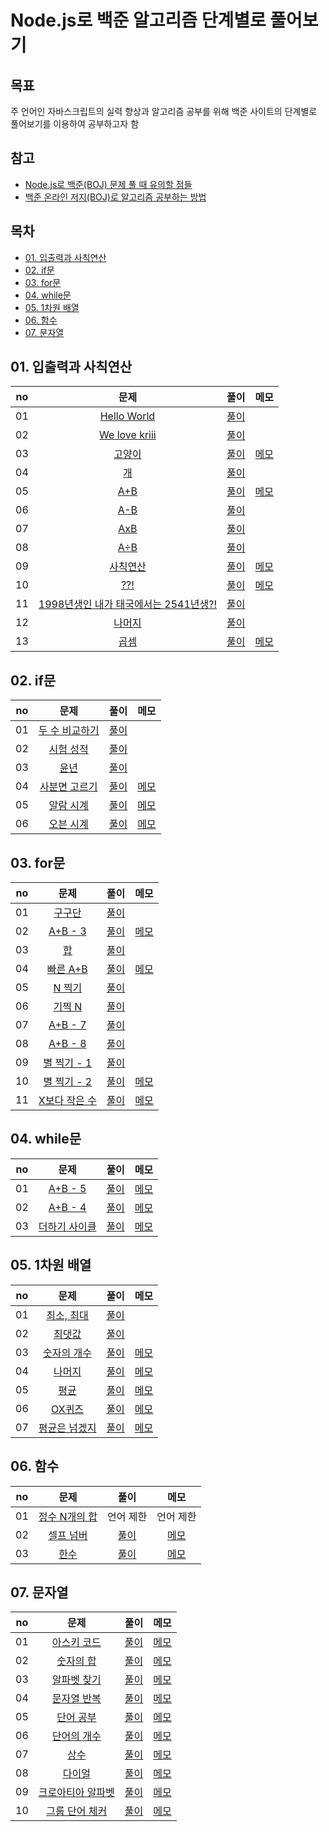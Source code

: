 # Node.js로 백준 알고리즘 단계별로 풀어보기

## 목표
주 언어인 자바스크립트의 실력 향상과 알고리즘 공부를 위해 백준 사이트의 단계별로 풀어보기를 이용하여 공부하고자 함

## 참고
- [Node.js로 백준(BOJ) 문제 풀 때 유의할 점들](https://tesseractjh.tistory.com/39)
- [백준 온라인 저지(BOJ)로 알고리즘 공부하는 방법](https://www.youtube.com/watch?v=H6z1_tnyhp0&t=626s)

## 목차
- [01. 입출력과 사칙연산](#01-입출력과-사칙연산)
- [02. if문](#02-if문)
- [03. for문](#03-for문)
- [04. while문](#04-while문)
- [05. 1차원 배열](#05-1차원-배열)
- [06. 함수](#06-함수)
- [07. 문자열](#07-문자열)

## 01. 입출력과 사칙연산
| no | 문제 | 풀이 | 메모 |
|:--:|:--:|:--:|:--:|
| 01 | [Hello World](https://www.acmicpc.net/problem/2557) | [풀이](./01.%20입출력과%20사칙연산/01.%20Hello%20World/2557.js) |  |
| 02 | [We love kriii](https://www.acmicpc.net/problem/10718) | [풀이](./01.%20입출력과%20사칙연산/02.%20We%20love%20kriii/10718.js) |  |
| 03 | [고양이](https://www.acmicpc.net/problem/10171) | [풀이](./01.%20입출력과%20사칙연산/03.%20고양이/10171.js) | [메모](./01.%20입출력과%20사칙연산/03.%20고양이/memo.md) |
| 04 | [개](https://www.acmicpc.net/problem/10172) | [풀이](./01.%20입출력과%20사칙연산/04.%20개/10172.js) |  |
| 05 | [A+B](https://www.acmicpc.net/problem/1000) | [풀이](./01.%20입출력과%20사칙연산/05.%20A%2BB/1000.js) | [메모](./01.%20입출력과%20사칙연산/05.%20A%2BB/memo.md) |
| 06 | [A-B](https://www.acmicpc.net/problem/1001) | [풀이](./01.%20입출력과%20사칙연산/06.%20A-B/1001.js) |  |
| 07 | [AxB](https://www.acmicpc.net/problem/10998) | [풀이](./01.%20입출력과%20사칙연산/07.%20AxB/10998.js) |  |
| 08 | [A÷B](https://www.acmicpc.net/problem/1008) | [풀이](./01.%20입출력과%20사칙연산/08.%20A÷B/1008.js) |  |
| 09 | [사칙연산](https://www.acmicpc.net/problem/10869) | [풀이](./01.%20입출력과%20사칙연산/09.%20사칙연산/10869.js) | [메모](./01.%20입출력과%20사칙연산/09.%20사칙연산/memo.md) |
| 10 | [??!](https://www.acmicpc.net/problem/10926) | [풀이](./01.%20입출력과%20사칙연산/10.%20%3F%3F!/10926.js) | [메모](./01.%20입출력과%20사칙연산/10.%20%3F%3F!/memo.md) |
| 11 | [1998년생인 내가 태국에서는 2541년생?!](https://www.acmicpc.net/problem/18108) | [풀이](./01.%20입출력과%20사칙연산/11.%201998년생인%20내가%20태국에서는%202541년생%3F!/18108.js) |  |
| 12 | [나머지](https://www.acmicpc.net/problem/10430) | [풀이](./01.%20입출력과%20사칙연산/12.%20나머지/10430.js) |  |
| 13 | [곱셈](https://www.acmicpc.net/problem/2588) | [풀이](./01.%20입출력과%20사칙연산/13.%20곱셈/2588.js) | [메모](./01.%20입출력과%20사칙연산/13.%20곱셈/memo.md) |

## 02. if문
| no | 문제 | 풀이 | 메모 |
|:--:|:--:|:--:|:--:|
| 01 | [두 수 비교하기](https://www.acmicpc.net/problem/1330) | [풀이](./02.%20if문/01.%20두%20수%20비교하기/1330.js) |  |
| 02 | [시험 성적](https://www.acmicpc.net/problem/9498) | [풀이](./02.%20if문/02.%20시험%20성적/9498.js) |  |
| 03 | [윤년](https://www.acmicpc.net/problem/2753) | [풀이](./02.%20if문/03.%20윤년/2753.js) |  |
| 04 | [사분면 고르기](https://www.acmicpc.net/problem/14681) | [풀이](./02.%20if문/04.%20사분면%20고르기/14681.js) | [메모](./02.%20if문/04.%20사분면%20고르기/memo.md) |
| 05 | [알람 시계](https://www.acmicpc.net/problem/2884) | [풀이](./02.%20if문/05.%20알람%20시계/2884.js) | [메모](./02.%20if문/05.%20알람%20시계/memo.md) |
| 06 | [오븐 시계](https://www.acmicpc.net/problem/2525) | [풀이](./02.%20if문/06.%20오븐%20시계/2525.js) | [메모](./02.%20if문/06.%20오븐%20시계/memo.md) |

## 03. for문
| no | 문제 | 풀이 | 메모 |
|:--:|:--:|:--:|:--:|
| 01 | [구구단](https://www.acmicpc.net/problem/2739) | [풀이](./03.%20for문/01.%20구구단/2739.js) |  |
| 02 | [A+B - 3](https://www.acmicpc.net/problem/10950) | [풀이](./03.%20for문/02.%20A+B%20-%203/10950.js) | [메모](./03.%20for문/02.%20A+B%20-%203/memo.md) |
| 03 | [합](https://www.acmicpc.net/problem/8393) | [풀이](./03.%20for문/03.%20합/8393.js) |  |
| 04 | [빠른 A+B](https://www.acmicpc.net/problem/15552) | [풀이](./03.%20for문/04.%20빠른%20A+B/15552.js) | [메모](./03.%20for문/04.%20빠른%20A+B/memo.md) |
| 05 | [N 찍기](https://www.acmicpc.net/problem/2741) | [풀이](./03.%20for문/05.%20N%20찍기/2741.js) |  |
| 06 | [기찍 N](https://www.acmicpc.net/problem/2742) | [풀이](./03.%20for문/06.%20기찍%20N/2742.js) |  |
| 07 | [A+B - 7](https://www.acmicpc.net/problem/11021) | [풀이](./03.%20for문/07.%20A+B%20-%207/11021.js) |  |
| 08 | [A+B - 8](https://www.acmicpc.net/problem/11022) | [풀이](./03.%20for문/08.%20A+B%20-%208/11022.js) |  |
| 09 | [별 찍기 - 1](https://www.acmicpc.net/problem/2438) | [풀이](./03.%20for문/09.%20별%20찍기%20-%201/2438.js) |  |
| 10 | [별 찍기 - 2](https://www.acmicpc.net/problem/2439) | [풀이](./03.%20for문/10.%20별%20찍기%20-%202/2439.js) | [메모](./03.%20for문/10.%20별%20찍기%20-%202/memo.md) |
| 11 | [X보다 작은 수](https://www.acmicpc.net/problem/10871) | [풀이](./03.%20for문/11.%20X보다%20작은%20수/10871.js) | [메모](./03.%20for문/11.%20X보다%20작은%20수/memo.md) |

## 04. while문
| no | 문제 | 풀이 | 메모 |
|:--:|:--:|:--:|:--:|
| 01 | [A+B - 5](https://www.acmicpc.net/problem/10952) | [풀이](./04.%20while문/01.%20A+B%20-%205/10952.js) | [메모](./04.%20while문/01.%20A+B%20-%205/memo.md) |
| 02 | [A+B - 4](https://www.acmicpc.net/problem/10951) | [풀이](./04.%20while문/02.%20A+B%20-%204/10951.js) | [메모](./04.%20while문/02.%20A+B%20-%204/memo.md) |
| 03 | [더하기 사이클](https://www.acmicpc.net/problem/1110) | [풀이](./04.%20while문/03.%20더하기%20사이클/1110.js) | [메모](./04.%20while문/03.%20더하기%20사이클/memo.md) |

## 05. 1차원 배열
| no | 문제 | 풀이 | 메모 |
|:--:|:--:|:--:|:--:|
| 01 | [최소, 최대](https://www.acmicpc.net/problem/10818) | [풀이](./05.%201차원%20배열/01.%20최소,%20최대/10818.js) |  |
| 02 | [최댓값](https://www.acmicpc.net/problem/2562) | [풀이](./05.%201차원%20배열/02.%20최댓값/2562.js) |  |
| 03 | [숫자의 개수](https://www.acmicpc.net/problem/2577) | [풀이](./05.%201차원%20배열/03.%20숫자의%20개수/2577.js) | [메모](./05.%201차원%20배열/03.%20숫자의%20개수/memo.md) |
| 04 | [나머지](https://www.acmicpc.net/problem/3052) | [풀이](./05.%201차원%20배열/04.%20나머지/3052.js) | [메모](./05.%201차원%20배열/04.%20나머지/memo.md) |
| 05 | [평균](https://www.acmicpc.net/problem/1546) | [풀이](./05.%201차원%20배열/05.%20평균/1546.js) | [메모](./05.%201차원%20배열/05.%20평균/memo.md) |
| 06 | [OX퀴즈](https://www.acmicpc.net/problem/8958) | [풀이](./05.%201차원%20배열/06.%20OX퀴즈/8958.js) | [메모](./05.%201차원%20배열/06.%20OX퀴즈/memo.md) |
| 07 | [평균은 넘겠지](https://www.acmicpc.net/problem/4344) | [풀이](./05.%201차원%20배열/07.%20평균은%20넘겠지/4344.js) | [메모](./05.%201차원%20배열/07.%20평균은%20넘겠지/memo.md) |

## 06. 함수
| no | 문제 | 풀이 | 메모 |
|:--:|:--:|:--:|:--:|
| 01 | [정수 N개의 합](https://www.acmicpc.net/problem/15596) | 언어 제한 | 언어 제한 |
| 02 | [셀프 넘버](https://www.acmicpc.net/problem/4673) | [풀이](./06.%20함수/02.%20셀프%20넘버/4673.js) | [메모](./06.%20함수/02.%20셀프%20넘버/memo.md) |
| 03 | [한수](https://www.acmicpc.net/problem/1065) | [풀이](./06.%20함수/03.%20한수/1065.js) | [메모](./06.%20함수/03.%20한수/memo.md) |

## 07. 문자열
| no | 문제 | 풀이 | 메모 |
|:--:|:--:|:--:|:--:|
| 01 | [아스키 코드](https://www.acmicpc.net/problem/11654) | [풀이](./07.%20문자열/01.%20아스키%20코드/11654.js) | [메모](./07.%20문자열/01.%20아스키%20코드/memo.md) |
| 02 | [숫자의 합](https://www.acmicpc.net/problem/11720) | [풀이](./07.%20문자열/02.%20숫자의%20합/11720.js) | [메모](./07.%20문자열/02.%20숫자의%20합/memo.md) |
| 03 | [알파벳 찾기](https://www.acmicpc.net/problem/10809) | [풀이](./07.%20문자열/03.%20알파벳%20찾기/10809.js) | [메모](./07.%20문자열/03.%20알파벳%20찾기/memo.md) |
| 04 | [문자열 반복](https://www.acmicpc.net/problem/2675) | [풀이](./07.%20문자열/04.%20문자열%20반복/2675.js) | [메모](./07.%20문자열/04.%20문자열%20반복/memo.md) |
| 05 | [단어 공부](https://www.acmicpc.net/problem/1157) | [풀이](./07.%20문자열/05.%20단어%20공부/1157.js) | [메모](./07.%20문자열/05.%20단어%20공부/memo.md) |
| 06 | [단어의 개수](https://www.acmicpc.net/problem/1152) | [풀이](./07.%20문자열/06.%20단어의%20개수/1152.js) | [메모](./07.%20문자열/06.%20단어의%20개수/memo.md) |
| 07 | [상수](https://www.acmicpc.net/problem/2908) | [풀이](./07.%20문자열/07.%20상수/2908.js) | [메모](./07.%20문자열/07.%20상수/memo.md) |
| 08 | [다이얼](https://www.acmicpc.net/problem/5622) | [풀이](./07.%20문자열/08.%20다이얼/5622.js) | [메모](./07.%20문자열/08.%20다이얼/memo.md) |
| 09 | [크로아티아 알파벳](https://www.acmicpc.net/problem/2941) | [풀이](./07.%20문자열/09.%20크로아티아%20알파벳/2941.js) | [메모](./07.%20문자열/09.%20크로아티아%20알파벳/memo.md) |
| 10 | [그룹 단어 체커](https://www.acmicpc.net/problem/1316) | [풀이](./07.%20문자열/10.%20그룹%20단어%20체커/1316.js) | [메모](./07.%20문자열/10.%20그룹%20단어%20체커/memo.md) |